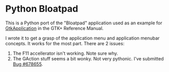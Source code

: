 Python Bloatpad
===============

This is a Python port of the "Bloatpad" application used as an example for 
[GtkApplication](http://developer.gnome.org/gtk3/stable/GtkApplication.html) in 
the GTK+ Reference Manual.

I wrote it to get a grasp of the application menu and application menubar 
concepts. It works for the most part. There are 2 issues:

1. The F11 accellerator isn't working. Note sure why. 
2. The GAction stuff seems a bit wonky. Not very pythonic. I've submitted
   [Bug #678655](https://bugzilla.gnome.org/show_bug.cgi?id=678655).
